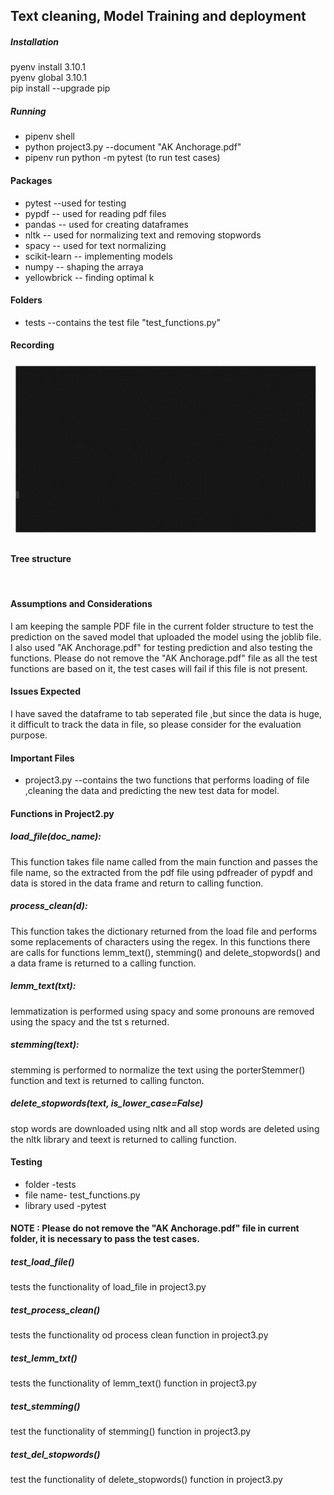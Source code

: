 ## Text cleaning, Model Training and deployment 
##### Installation  
pyenv install 3.10.1  
pyenv global 3.10.1  
pip install --upgrade pip  
##### Running  
- pipenv shell
- python project3.py --document "AK Anchorage.pdf"
- pipenv run python -m pytest (to run test cases)
#### Packages   
- pytest            --used for testing
- pypdf             -- used for reading pdf files
- pandas            -- used for creating dataframes
- nltk              -- used for normalizing text and removing stopwords
- spacy             -- used for text  normalizing
- scikit-learn      -- implementing models
- numpy             -- shaping the arraya
- yellowbrick       -- finding optimal k

#### Folders
- tests --contains the test file "test_functions.py"

#### Recording
![](docs/TA_pj_3.gif)

#### Tree structure 
![]()

#### Assumptions and Considerations

I am keeping the sample PDF file in the current folder structure to test the prediction on the saved model that uploaded the model using the joblib file.
I also used "AK Anchorage.pdf" for testing prediction and also testing the functions.
Please do not remove the  "AK Anchorage.pdf" file as all the test functions are based on it, the test cases will fail if this file is not present.

#### Issues Expected

I have saved the dataframe to tab seperated file ,but since the data is huge, it difficult to track the data in file, so please consider for the evaluation purpose.

#### Important Files
- project3.py --contains the two functions that performs loading of file ,cleaning the data and predicting the new test data for model.

#### Functions in Project2.py

##### load_file(doc_name):

This function takes file name called from the main function and passes the file name, so the extracted from the pdf file using pdfreader of pypdf and data is stored in the data frame and return to calling function.

#####  process_clean(d):

This function takes the dictionary returned from the load file and performs some replacements of characters using the regex. In this functions there are calls for functions lemm_text(), stemming() and delete_stopwords()
and a data frame is returned to a calling function.

##### lemm_text(txt):

lemmatization is performed using spacy and some pronouns are removed using the spacy and the tst s returned.

##### stemming(text):

stemming is performed to normalize the text using the porterStemmer() function and text is returned to calling functon.

##### delete_stopwords(text, is_lower_case=False)

stop words are downloaded using nltk and all stop words are deleted using the nltk library and teext is returned to calling function.

#### Testing
- folder -tests
- file name- test_functions.py
- library used -pytest
#### NOTE : Please do not remove the "AK Anchorage.pdf" file in current folder, it is necessary to pass the test cases.
##### test_load_file()

tests the functionality of load_file in project3.py

##### test_process_clean()

tests the functionality od process clean function in project3.py

##### test_lemm_txt()

tests the functionality of lemm_text() function in project3.py

##### test_stemming()

test the functionality of stemming() function in project3.py

##### test_del_stopwords()

test the functionality of delete_stopwords() function in project3.py





